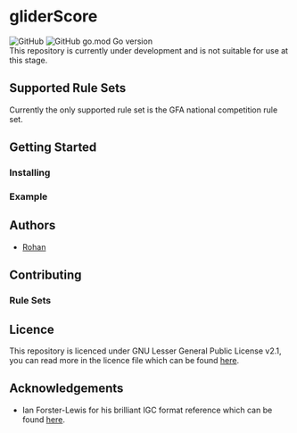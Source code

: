 # gliderScore
![GitHub](https://img.shields.io/github/license/roh6608/gliderScore) 
![GitHub go.mod Go version](https://img.shields.io/github/go-mod/go-version/roh6608/gliderScore)  
This repository is currently under development and is not suitable for use at this stage.  

## Supported Rule Sets
Currently the only supported rule set is the GFA national competition rule set.

## Getting Started

### Installing

### Example

## Authors
- [Rohan](https://github.com/roh6608)

## Contributing

### Rule Sets

## Licence
This repository is licenced under GNU Lesser General Public License v2.1, you can read more in the licence file which can be found [here](https://github.com/roh6608/gliderScore/blob/main/LICENSE).

## Acknowledgements
- Ian Forster-Lewis for his brilliant IGC format reference which can be found [here](https://xp-soaring.github.io/igc_file_format/igc_format_2008.html#link_3.2).
